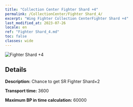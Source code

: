 ```yaml
---
title: "Collection Center Fighter Shard +4"
permalink: /CollectionCenter/Fighter Shard_4/
excerpt: "Wing Fighter Collection CenterFighter Shard +4"
last_modified_at: 2023-07-26
locale: en
ref: "Fighter Shard_4.md"
toc: false
classes: wide
---
```



![Fighter Shard +4](/images/cc/CC_Fighter_Shard_4.png)

## Details

  **Description:** Chance to get SR Fighter Shard×2

  **Transport time:** 3600

  **Maximum BP in time calculation:** 60000

